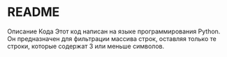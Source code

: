 # README
Описание Кода
Этот код написан на языке программирования Python. Он предназначен для фильтрации массива строк, оставляя только те строки, которые содержат 3 или меньше символов.